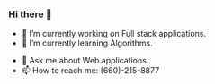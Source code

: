 ### Hi there 👋

<!--
**vinaypaspula/vinaypaspula** is a ✨ _special_ ✨ repository because its `README.md` (this file) appears on your GitHub profile.

Here are some ideas to get you started:
-->
- 🔭 I’m currently working on Full stack applications.
- 🌱 I’m currently learning Algorithms.
<!-- - 👯 I’m looking to collaborate on ... -->
<!-- - 🤔 I’m looking for help with ... -->
- 💬 Ask me about Web applications.
- 📫 How to reach me: (660)-215-8877
<!-- - 😄 Pronouns: ...
- ⚡ Fun fact: ... -->

